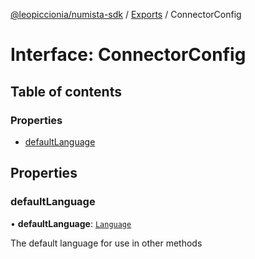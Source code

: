 [@leopiccionia/numista-sdk](../README.md) / [Exports](../modules.md) / ConnectorConfig

# Interface: ConnectorConfig

## Table of contents

### Properties

- [defaultLanguage](ConnectorConfig.md#defaultlanguage)

## Properties

### defaultLanguage

• **defaultLanguage**: [`Language`](../modules.md#language)

The default language for use in other methods
